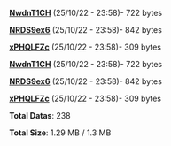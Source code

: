 [**NwdnT1CH**](/data/NwdnT1CH.txt) (25/10/22 - 23:58)- 722 bytes

[**NRDS9ex6**](/data/NRDS9ex6.txt) (25/10/22 - 23:58)- 842 bytes

[**xPHQLFZc**](/data/xPHQLFZc.txt) (25/10/22 - 23:58)- 309 bytes

[**NwdnT1CH**](/data/NwdnT1CH.txt) (25/10/22 - 23:58)- 722 bytes

[**NRDS9ex6**](/data/NRDS9ex6.txt) (25/10/22 - 23:58)- 842 bytes

[**xPHQLFZc**](/data/xPHQLFZc.txt) (25/10/22 - 23:58)- 309 bytes

**Total Datas**: 238

**Total Size**: 1.29 MB / 1.3 MB